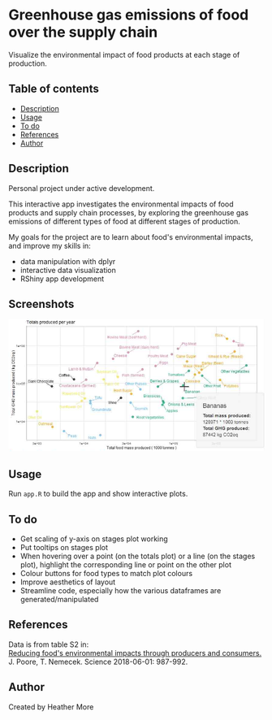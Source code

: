 # Greenhouse gas emissions of food over the supply chain
Visualize the environmental impact of food products at each stage of production.

## Table of contents
* [Description](#description)
* [Usage](#usage)
* [To do](#to-do)
* [References](#references)
* [Author](#author)

## Description
Personal project under active development.

This interactive app investigates the environmental impacts of food products and supply chain processes, by exploring the greenhouse gas emissions of different types of food at different stages of production.

My goals for the project are to learn about food's environmental impacts, and improve my skills in:
* data manipulation with dplyr
* interactive data visualization
* RShiny app development

## Screenshots
<img src="totals-screenshot.PNG" width="600" />

## Usage
Run `app.R` to build the app and show interactive plots.

## To do
* Get scaling of y-axis on stages plot working
* Put tooltips on stages plot
* When hovering over a point (on the totals plot) or a line (on the stages plot), highlight the corresponding line or point on the other plot
* Colour buttons for food types to match plot colours
* Improve aesthetics of layout
* Streamline code, especially how the various dataframes are generated/manipulated

## References
Data is from table S2 in:<br/>
[Reducing food's environmental impacts through producers and consumers.](https://science.sciencemag.org/content/360/6392/987.full) J. Poore, T. Nemecek. Science 2018-06-01: 987-992.

## Author
Created by Heather More